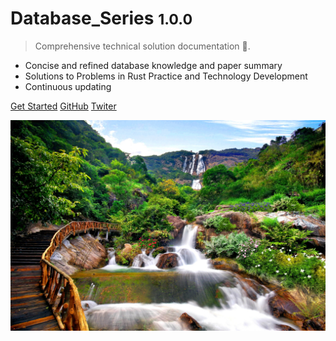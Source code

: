 # Database_Series <small>1.0.0</small>

> Comprehensive technical solution documentation 💪.

- Concise and refined database knowledge and paper summary
- Solutions to Problems in Rust Practice and Technology Development
- Continuous updating

[Get Started](en-us/README.md)
[GitHub](https://github.com/yueny/database-pdfs)
[Twiter](/)


<!-- background image -->
![](/_media/assets/bg.jpg)
